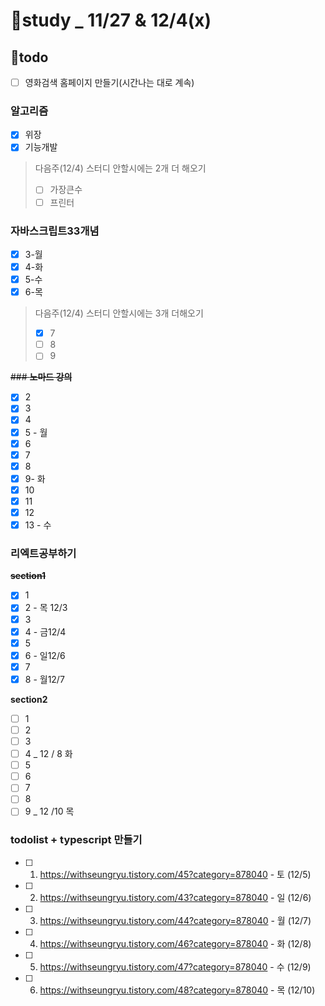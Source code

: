 # 👥study _ 11/27 & 12/4(x)
## 💪todo

 - [ ] 영화검색 홈페이지 만들기(시간나는 대로 계속)

### **알고리즘**
- [x] 위장
- [x] 기능개발
>  다음주(12/4) 스터디 안할시에는 2개 더 해오기
>  - [ ] 가장큰수
>  - [ ] 프린터


### **자바스크립트33개념**
- [x] 3-월
- [x] 4-화
- [x] 5-수
- [x] 6-목

> 다음주(12/4) 스터디 안할시에는 3개 더해오기
> - [x] 7
> - [ ] 8
> - [ ] 9


~~### **노마드 강의**~~
- [x] 2
- [x] 3
- [x] 4 
- [x] 5 - 월
- [x] 6
- [X] 7 
- [X] 8
- [X] 9- 화
- [x] 10
- [x] 11
- [x] 12
- [x] 13  - 수

### **리엑트공부하기**
~~**section1**~~
- [x] 1 
- [x] 2 - 목 12/3
- [x] 3
- [x] 4 - 금12/4
- [x] 5
- [x] 6 - 일12/6
- [x] 7
- [x] 8 - 월12/7

**section2**
- [ ] 1
- [ ] 2
- [ ] 3
- [ ] 4 _ 12 / 8 화
- [ ] 5
- [ ] 6
- [ ] 7
- [ ] 8
- [ ] 9 _ 12 /10 목

### **todolist + typescript 만들기** 
 - [ ] 1. https://withseungryu.tistory.com/45?category=878040 - 토 (12/5)
 - [ ] 2. https://withseungryu.tistory.com/43?category=878040 - 일 (12/6)
 - [ ] 3. https://withseungryu.tistory.com/44?category=878040 - 월 (12/7)
 - [ ] 4. https://withseungryu.tistory.com/46?category=878040 - 화 (12/8)
 - [ ] 5. https://withseungryu.tistory.com/47?category=878040 - 수 (12/9)
 - [ ] 6. https://withseungryu.tistory.com/48?category=878040 - 목 (12/10)


